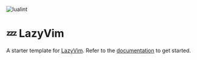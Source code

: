 ![lualint](https://github.com/cschindlbeck/nvim/actions/workflows/lint.yml/badge.svg)

# 💤 LazyVim

A starter template for [LazyVim](https://github.com/LazyVim/LazyVim).
Refer to the [documentation](https://lazyvim.github.io/installation) to get started.
